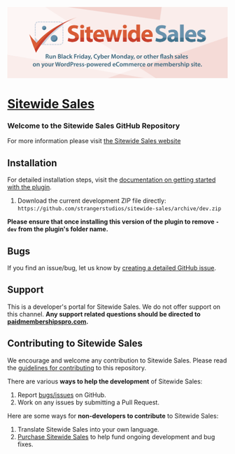 ![](sitewide-sales-banner.png)

# [Sitewide Sales](https://sitewidesales.com) #

### Welcome to the Sitewide Sales GitHub Repository


For more information please visit [the Sitewide Sales website](https://sitewidesales.com)

## Installation ##
For detailed installation steps, visit the [documentation on getting started with the plugin](https://www.strangerstudios.com/wordpress-plugins/sitewide-sales/documentation/).

1. Download the current development ZIP file directly: `https://github.com/strangerstudios/sitewide-sales/archive/dev.zip`

**Please ensure that once installing this version of the plugin to remove `-dev` from the plugin's folder name.**

## Bugs ##
If you find an issue/bug, let us know by [creating a detailed GitHub issue](https://github.com/strangerstudios/sitewide-sales/issues/new/choose).

## Support ##
This is a developer's portal for Sitewide Sales. We do not offer support on this channel. **Any support related questions should be directed to [paidmembershipspro.com](https://www.paidmembershipspro.com).**

## Contributing to Sitewide Sales ##
We encourage and welcome any contribution to Sitewide Sales. Please read the [guidelines for contributing](https://github.com/strangerstudios/sitewide-sales/blob/dev/.github/CONTRIBUTING.md) to this repository.

There are various **ways to help the development** of Sitewide Sales:

1. Report [bugs/issues](https://github.com/strangerstudios/sitewide-sales/issues/new/choose) on GitHub.
2. Work on any issues by submitting a Pull Request.

Here are some ways for **non-developers to contribute** to Sitewide Sales:

1. Translate Sitewide Sales into your own language.
2. [Purchase Sitewide Sales](https://www.strangerstudios.com/account/checkout/?level=2) to help fund ongoing development and bug fixes.
